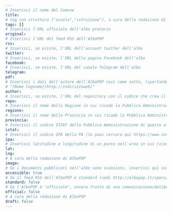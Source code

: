 ```yaml
---
# Inserisci il nome del Comune
title: 
# tag con struttura ["scuola","istruzione"], a cura della redazione di AlboPOP
tags: []
# Inserisci l'URL ufficiale dell'albo pretorio
original: 
# Inserisci l'URL del feed RSS dell'AlboPOP
rss: 
# Inserisci, se esiste, l'URL dell'account twitter dell'albo
twitter: 
# Inserisci, se esiste, l'URL della pagina Facebook dell'albo
facebook: 
# Inserisci, se esiste, l'URL del canale Telegram dell'albo
telegram: 
pdf: 
# Inserisci i dati dell'autore dell'AlboPOP così come sotto, riportando anche le virgolette
# "[Nome Cognome](http://indirizzoweb)"
author: 
# Inserisci, se esiste, l'URL del repository con il codice che crea il feed RSS dell'albo
repo: 
# Inserisci il nome della Regione in cui ricade la Pubblica Amministrazione
regione: 
# Inserisci il nome della Provincia in cui ricade la Pubblica Amministrazione
provincia: 
# Inserisci il codice ISTAT della Pubblica Amministrazione di questo albo
istat: 
# Inserisci il codice IPA della PA (lo puoi cercare qui https://www.indicepa.gov.it/documentale/index.php)
ipa: 
# Inserisci latitudine e longitudine di un punto nell'area in cui ricade la PA
lat: 
lng: 
# A cura della redazione di AlboPOP
image: 
# Se i documenti pubblicati nell'albo sono scansioni, inserisci qui sotto "false" (senza virgolette)
accessible: true
# Se il feed RSS dell'AlboPOP è standard (vedi http://albopop.it/specs/), inserisci qui sotto "true" (senza virgolette)
standard: false
# Se l'AlboPOP è "ufficiale", ovvero frutto di una comunicazione/delibera della PA, inserisci qui sotto "true" (senza virgolette)
official: false
# A cura della redazione di AlboPOP
draft: false
---
```

